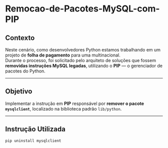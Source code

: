 # Remocao-de-Pacotes-MySQL-com-PIP

## Contexto
Neste cenário, como desenvolvedores Python estamos trabalhando em um projeto de **folha de pagamento** para uma multinacional.  
Durante o processo, foi solicitado pelo arquiteto de soluções que fossem **removidas instruções MySQL legadas**, utilizando o **PIP** — o gerenciador de pacotes do Python.

---

## Objetivo
Implementar a instrução em **PIP** responsável por **remover o pacote `mysqlclient`**, localizado na biblioteca padrão `lib/python`.

---

## Instrução Utilizada

```bash
pip uninstall mysqlclient
